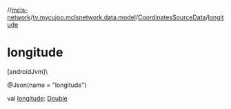 //[mcls-network](../../../index.md)/[tv.mycujoo.mclsnetwork.data.model](../index.md)/[CoordinatesSourceData](index.md)/[longitude](longitude.md)

# longitude

[androidJvm]\

@Json(name = &quot;longitude&quot;)

val [longitude](longitude.md): [Double](https://kotlinlang.org/api/latest/jvm/stdlib/kotlin/-double/index.html)
